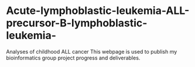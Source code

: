 # Acute-lymphoblastic-leukemia-ALL-precursor-B-lymphoblastic-leukemia-

Analyses of childhood ALL cancer 
This webpage is used to publish my bioinformatics group project progress and deliverables.
